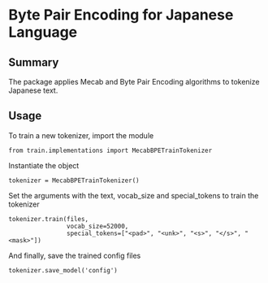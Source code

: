 # Byte Pair Encoding for Japanese Language

## Summary
The package applies Mecab and Byte Pair Encoding algorithms to tokenize Japanese text.

## Usage
To train a new tokenizer, import the module
```
from train.implementations import MecabBPETrainTokenizer
```

Instantiate the object
```
tokenizer = MecabBPETrainTokenizer()
```

Set the arguments with the text, vocab_size and special_tokens to train the tokenizer
```
tokenizer.train(files,
                vocab_size=52000,
                special_tokens=["<pad>", "<unk>", "<s>", "</s>", "<mask>"])
```

And finally, save the trained config files
```
tokenizer.save_model('config')
```
